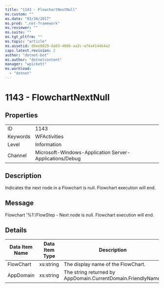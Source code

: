 ```yaml
---
title: "1143 - FlowchartNextNull"
ms.custom: ""
ms.date: "03/30/2017"
ms.prod: ".net-framework"
ms.reviewer: ""
ms.suite: ""
ms.tgt_pltfrm: ""
ms.topic: "article"
ms.assetid: d0ee0829-da83-4086-aa2c-a74a4144b4a2
caps.latest.revision: 2
author: "dotnet-bot"
ms.author: "dotnetcontent"
manager: "wpickett"
ms.workload: 
  - "dotnet"
---
```

# 1143 - FlowchartNextNull
## Properties  
  
|||  
|-|-|  
|ID|1143|  
|Keywords|WFActivities|  
|Level|Information|  
|Channel|Microsoft-Windows-Application Server-Applications/Debug|  
  
## Description  
 Indicates the next node in a Flowchart is null. Flowchart execution will end.  
  
## Message  
 Flowchart '%1'/FlowStep - Next node is null. Flowchart execution will end.  
  
## Details  
  
|Data Item Name|Data Item Type|Description|  
|--------------------|--------------------|-----------------|  
|FlowChart|xs:string|The display name of the FlowChart.|  
|AppDomain|xs:string|The string returned by AppDomain.CurrentDomain.FriendlyName.|
